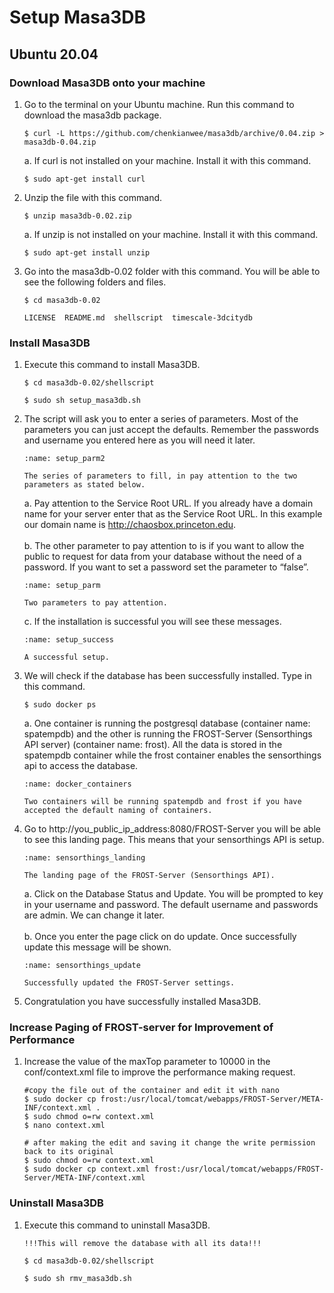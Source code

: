 # Setup Masa3DB
## Ubuntu 20.04
### Download Masa3DB onto your machine
1. Go to the terminal on your Ubuntu machine. Run this command to download the masa3db package.
    ```
    $ curl -L https://github.com/chenkianwee/masa3db/archive/0.04.zip > masa3db-0.04.zip
    ```
    a. If curl is not installed on your machine. Install it with this command.
    ```
    $ sudo apt-get install curl
    ```
2. Unzip the file with this command.
    ```
    $ unzip masa3db-0.02.zip
    ```
    a. If unzip is not installed on your machine. Install it with this command.
    ```
    $ sudo apt-get install unzip
    ```
3. Go into the masa3db-0.02 folder with this command. You will be able to see the following folders and files.
    ```
    $ cd masa3db-0.02

    LICENSE  README.md  shellscript  timescale-3dcitydb
    ```
### Install Masa3DB
1. Execute this command to install Masa3DB.
    ```
    $ cd masa3db-0.02/shellscript

    $ sudo sh setup_masa3db.sh
    ```
2. The script will ask you to enter a series of parameters. Most of the parameters you can just accept the defaults. Remember the passwords and username you entered here as you will need it later.
    ```{figure} /_static/023setup/setup_parm2.png
    :name: setup_parm2

    The series of parameters to fill, in pay attention to the two parameters as stated below.
    ```
    a. Pay attention to the Service Root URL. If you already have a domain name for your server enter that as the Service Root URL. In this example our domain name is http://chaosbox.princeton.edu.
    <br/><br/>
    b. The other parameter to pay attention to is if you want to allow the public to request for data from your database without the need of a password. If you want to set a password set the parameter to “false”.
    ```{figure} /_static/023setup/setup_parm.png
    :name: setup_parm

    Two parameters to pay attention.
    ```
    c. If the installation is successful you will see these messages.
    ```{figure} /_static/023setup/setup_success.png
    :name: setup_success

    A successful setup.
    ```
3. We will check if the database has been successfully installed. Type in this command.
    ```
    $ sudo docker ps
    ```
    a. One container is running the postgresql database (container name: spatempdb) and the other is running the FROST-Server (Sensorthings API server) (container name: frost). All the data is stored in the spatempdb container while the frost container enables the sensorthings api to access the database.
    ```{figure} /_static/023setup/docker_containers.png
    :name: docker_containers

    Two containers will be running spatempdb and frost if you have accepted the default naming of containers.
    ```
4. Go to http://you_public_ip_address:8080/FROST-Server you will be able to see this landing page. This means that your sensorthings API is setup.
    ```{figure} /_static/023setup/sensorthings_landing.png
    :name: sensorthings_landing

    The landing page of the FROST-Server (Sensorthings API).
    ```
    a. Click on the Database Status and Update. You will be prompted to key in your username and password. The default username and passwords are admin. We can change it later.
    <br/><br/>
    b. Once you enter the page click on do update. Once successfully update this message will be shown.
    ```{figure} /_static/023setup/sensorthings_update.png
    :name: sensorthings_update

    Successfully updated the FROST-Server settings.
    ```
5. Congratulation you have successfully installed Masa3DB.

### Increase Paging of FROST-server for Improvement of Performance
1. Increase the value of the maxTop parameter to 10000 in the conf/context.xml file to improve the performance making request.
    ```
    #copy the file out of the container and edit it with nano
    $ sudo docker cp frost:/usr/local/tomcat/webapps/FROST-Server/META-INF/context.xml .
    $ sudo chmod o=rw context.xml
    $ nano context.xml

    # after making the edit and saving it change the write permission back to its original
    $ sudo chmod o=rw context.xml
    $ sudo docker cp context.xml frost:/usr/local/tomcat/webapps/FROST-Server/META-INF/context.xml
    ```

### Uninstall Masa3DB
1. Execute this command to uninstall Masa3DB.
    ```
    !!!This will remove the database with all its data!!!
    ```
    ```
    $ cd masa3db-0.02/shellscript

    $ sudo sh rmv_masa3db.sh
    ```
